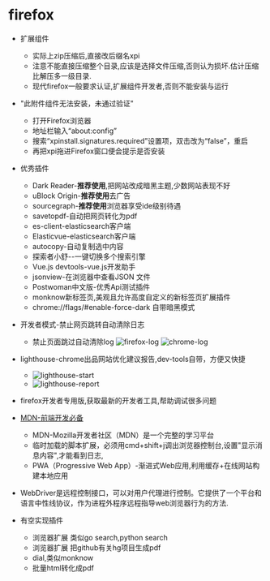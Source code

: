 # firefox

* 扩展组件
  * 实际上zip压缩后,直接改后缀名xpi
  * 注意不能直接压缩整个目录,应该是选择文件压缩,否则认为损坏.估计压缩比解压多一级目录.
  * 现代firefox一般要求认证,扩展组件开发者,否则不能安装与运行

* "此附件组件无法安装，未通过验证"
  * 打开Firefox浏览器
  * 地址栏输入“about:config”
  * 搜索“xpinstall.signatures.required”设置项，双击改为“false”，重启
  * 再把xpi拖进Firefox窗口便会提示是否安装
  
* 优秀插件
  * Dark Reader-**推荐使用**,把网站改成暗黑主题,少数网站表现不好
  * uBlock Origin-**推荐使用**去广告
  * sourcegraph-**推荐使用**浏览器享受ide级别待遇
  * savetopdf-自动把网页转化为pdf
  * es-client-elasticsearch客户端
  * Elasticvue-elasticsearch客户端
  * autocopy-自动复制选中内容
  * 探索者小舒--一键切换多个搜索引擎
  * Vue.js devtools-vue.js开发助手
  * jsonview-在浏览器中查看JSON 文件
  * Postwoman中文版-优秀Api测试插件
  * monknow新标签页,美观且允许高度自定义的新标签页扩展插件
  * chrome://flags/#enable-force-dark 自带暗黑模式

* 开发者模式-禁止网页跳转自动清除日志
  * 禁止页面跳过自动清除log
  ![firefox-log](webp/firefox/firefox-log.webp  "firefox-log")
  ![chrome-log](webp/firefox/chrome-log.webp  "chrome-log")

* lighthouse-chrome出品网站优化建议报告,dev-tools自带，方便又快捷
  * ![lighthouse-start](webp/firefox/lighthouse-start.webp  "lighthouse-start")
  * ![lighthouse-report](webp/firefox/lighthouse-report.webp  "lighthouse-report")

* firefox开发者专用版,获取最新的开发者工具,帮助调试很多问题

* [MDN-前端开发必备](https://developer.mozilla.org/zh-CN/docs/Web)
  * MDN-Mozilla开发者社区（MDN）是一个完整的学习平台
  * 临时加载的脚本扩展，必须用cmd+shift+j调出浏览器控制台,设置"显示消息内容",才能看到日志,
  * PWA（Progressive Web App）-渐进式Web应用,利用缓存+在线网站构建本地应用

* WebDriver是远程控制接口，可以对用户代理进行控制。它提供了一个平台和语言中性线协议，作为进程外程序远程指导web浏览器行为的方法.

* 有空实现插件
  * 浏览器扩展 类似go search,python search
  * 浏览器扩展 把github有关hg项目生成pdf
  * dial,类似monknow
  * 批量html转化成pdf
